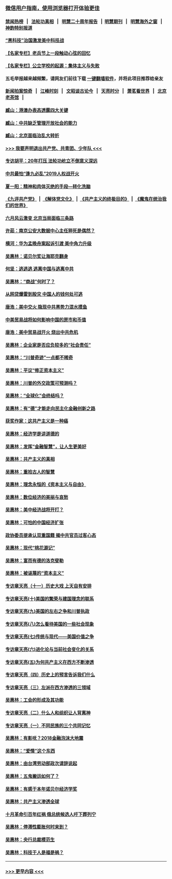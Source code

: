 ### [微信用户指南，使用浏览器打开体验更佳](https://github.com/gfw-breaker/banned-news1/blob/master/indexes/wechat-guide.md?t=0)
#### [禁闻热榜](热点新闻.md?t=0)  &nbsp;&nbsp;|&nbsp;&nbsp; [法轮功真相](https://github.com/gfw-breaker/truth/blob/master/README.md?t=0) &nbsp;&nbsp;|&nbsp;&nbsp; [明慧二十周年报告](https://github.com/gfw-breaker/mh-reports/blob/master/README.md?t=0) &nbsp;&nbsp;|&nbsp;&nbsp;[明慧期刊](https://github.com/gfw-breaker/mh-qikan) &nbsp;&nbsp;|&nbsp;&nbsp; [明慧海外之窗](https://github.com/gfw-breaker/mh-news/blob/master/README.md?t=0) &nbsp;&nbsp;|&nbsp;&nbsp; [神韵特别报道](https://github.com/gfw-breaker/mh-news/blob/master/shenyun.md?t=0)
#### [“黑科技”治国激发美中科技战](../pages/nsc423/n11638056.md?t=02040644) 
#### [【名家专栏】老兵节上一段触动心弦的回忆](../pages/nsc423/n11646016.md?t=02040644) 
#### [【名家专栏】公立学校的起源：集体主义与失败](../pages/nsc423/n11601833.md?t=02040644) 
#### 五毛举报越来越频繁，请网友们前往下载 [一键翻墙软件](https://github.com/gfw-breaker/ssr-accounts)，并将此项目推荐给亲友
#### [新闻拍案惊奇](https://github.com/gfw-breaker/banned-news1/blob/master/pages/link4.md) &nbsp;&nbsp;|&nbsp;&nbsp; [江峰时刻](https://github.com/gfw-breaker/banned-news1/blob/master/pages/link4.md) &nbsp;&nbsp;|&nbsp;&nbsp; [文昭谈古论今](https://github.com/gfw-breaker/banned-news1/blob/master/pages/link4.md) &nbsp;&nbsp;|&nbsp;&nbsp; [天亮时分](https://github.com/gfw-breaker/banned-news1/blob/master/pages/link4.md) &nbsp;&nbsp;|&nbsp;&nbsp; [萧茗看世界](https://github.com/gfw-breaker/banned-news1/blob/master/pages/link4.md) &nbsp;&nbsp;|&nbsp;&nbsp; [北京老茶馆](https://github.com/gfw-breaker/banned-news1/blob/master/pages/link4.md) &nbsp;&nbsp;|&nbsp;&nbsp; 
#### [臧山：港澳办表态透露四大关键](../pages/nsc423/n11421628.md?t=02040644) 
#### [臧山：中共缺乏管理开放社会的能力](../pages/nsc423/n11407457.md?t=02040644) 
#### [臧山：北京面临治乱大转折](../pages/nsc423/n11406895.md?t=02040644) 
#### [>>> 我要声明退出共产党、共青团、少年队 <<<](https://github.com/begood0513/goodnews/blob/master/quit/letter.md) 
#### [专访胡平：20年打压 法轮功屹立不倒意义深远](../pages/nsc423/n11398800.md?t=02040644) 
#### [中共最怕“逢九必乱”2019人权战开火](../pages/nsc423/n11385248.md?t=02040644) 
#### [夏一阳：精神和肉体灭绝的手段—转化洗脑](../pages/nsc423/n11368250.md?t=02040644) 
#### [《九评共产党》](https://github.com/begood0513/9ping.md/blob/master/README.md) &nbsp;|&nbsp; [《解体党文化》](../../../../jtdwh.md/blob/master/README.md)  &nbsp;|&nbsp; [《共产主义的终极目的》](../../../../gczydzjmd.md/blob/master/README.md) &nbsp;|&nbsp; [《魔鬼在统治我们的世界》](../../../../mgztzwmdsj.md/blob/master/README.md) 
#### [六月风云激变 北京当局面临三条路](../pages/nsc423/n11313668.md?t=02040644) 
#### [许茹：南京公安大数据中心主任猝死是偶然？](../pages/nsc423/n11064744.md?t=02040644) 
#### [横河：华为孟晚舟案起诉引渡 美中角力升级](../pages/nsc423/n11027230.md?t=02040644) 
#### [吴惠林：诺贝尔奖让海耶克翻身](../pages/nsc423/n10890049.md?t=02040644) 
#### [何坚：逃逃逃 逃离中国与逃离中共](../pages/nsc423/n10592891.md?t=02040644) 
#### [吴惠林：“商战”何时了？](../pages/nsc423/n10573558.md?t=02040644) 
#### [从网贷爆雷到股灾 中国人的钱何处可逃](../pages/nsc423/n10572800.md?t=02040644) 
#### [唐浩：美中交火 隐现中共黑势力混水摸鱼](../pages/nsc423/n10544040.md?t=02040644) 
#### [中美贸易战将如何影响中国的房市和币值](../pages/nsc423/n10543697.md?t=02040644) 
#### [唐浩：美中贸易战开火 烧出中共危机](../pages/nsc423/n10540126.md?t=02040644) 
#### [吴惠林：企业家是否应负较多的“社会责任”](../pages/nsc423/n10535022.md?t=02040644) 
#### [吴惠林：“川普奇迹”一点都不稀奇](../pages/nsc423/n10512808.md?t=02040644) 
#### [吴惠林：平议“修正资本主义”](../pages/nsc423/n10495724.md?t=02040644) 
#### [吴惠林：川普的外交政策可预测吗？](../pages/nsc423/n10462387.md?t=02040644) 
#### [吴惠林：“全球化”会终结吗？](../pages/nsc423/n10452838.md?t=02040644) 
#### [吴惠林：有“德”才能走向民主化金融创新之路](../pages/nsc423/n10432292.md?t=02040644) 
#### [获奖作家：这共产主义是一种癌](../pages/nsc423/n10431541.md?t=02040644) 
#### [吴惠林：经济学是讲道德的](../pages/nsc423/n10398014.md?t=02040644) 
#### [吴惠林：发挥“金融智慧”，让人生更美好](../pages/nsc423/n10375019.md?t=02040644) 
#### [吴惠林：共产主义的真相](../pages/nsc423/n10351394.md?t=02040644) 
#### [吴惠林：重拾古人的智慧](../pages/nsc423/n10337691.md?t=02040644) 
#### [吴惠林：理念永恒的《资本主义与自由》](../pages/nsc423/n10316274.md?t=02040644) 
#### [吴惠林：数位经济的美丽与哀愁](../pages/nsc423/n10292946.md?t=02040644) 
#### [吴惠林：美中经济战将开打？](../pages/nsc423/n10258825.md?t=02040644) 
#### [吴惠林：可怕的中国经济扩张](../pages/nsc423/n10219147.md?t=02040644) 
#### [政协委员提承认双重国籍 揭中共官员过客心态](../pages/nsc423/n10208809.md?t=02040644) 
#### [吴惠林：现代“桃花源记”](../pages/nsc423/n10185234.md?t=02040644) 
#### [吴惠林：富而有德的洛克斐勒](../pages/nsc423/n10142264.md?t=02040644) 
#### [吴惠林：被诬蔑的“资本主义”](../pages/nsc423/n10124816.md?t=02040644) 
#### [专访章天亮（十一）历史大戏 上天自有安排](../pages/nsc423/n10094905.md?t=02040644) 
#### [专访章天亮(十)美国的繁荣与建国理念的联系](../pages/nsc423/n10094899.md?t=02040644) 
#### [专访章天亮(九)美国的左右之争和川普执政](../pages/nsc423/n10094889.md?t=02040644) 
#### [专访章天亮(八)怎么看待美国的一些社会现象](../pages/nsc423/n10094857.md?t=02040644) 
#### [专访章天亮(七)传统与现代——美国价值之争](../pages/nsc423/n10093140.md?t=02040644) 
#### [专访章天亮(六)进化论与当前社会变化的关系](../pages/nsc423/n10092036.md?t=02040644) 
#### [专访章天亮(五)为何共产主义在西方不断渗透](../pages/nsc423/n10083620.md?t=02040644) 
#### [专访章天亮（四）历史上的预言告诉我们什么](../pages/nsc423/n10083606.md?t=02040644) 
#### [专访章天亮（三）左派在西方渗透的三领域](../pages/nsc423/n10081115.md?t=02040644) 
#### [吴惠林：工会的形成及其功能](../pages/nsc423/n10080633.md?t=02040644) 
#### [专访章天亮（二）什么人和组织让人背离神](../pages/nsc423/n10076637.md?t=02040644) 
#### [专访章天亮（一）不同民族的三个共同记忆](../pages/nsc423/n10074188.md?t=02040644) 
#### [吴惠林：有影呒？2018金融泡沫大地震](../pages/nsc423/n10040534.md?t=02040644) 
#### [吴惠林：“爱情”这个东西](../pages/nsc423/n10019423.md?t=02040644) 
#### [吴惠林：由台湾劳动部政次请辞说起](../pages/nsc423/n9979679.md?t=02040644) 
#### [吴惠林：五鬼搬运如何了？](../pages/nsc423/n9925338.md?t=02040644) 
#### [吴惠林：有感于本年诺贝尔经济学奖](../pages/nsc423/n9871883.md?t=02040644) 
#### [吴惠林：共产主义渗透全球](../pages/nsc423/n9812748.md?t=02040644) 
#### [十月革命引百年红祸 俄总统候选人吁下葬列宁](../pages/nsc423/n9810182.md?t=02040644) 
#### [吴惠林：停滞性膨胀何时来到？](../pages/nsc423/n9764136.md?t=02040644) 
#### [吴惠林：央行总裁模范生](../pages/nsc423/n9728134.md?t=02040644) 
#### [吴惠林：科技于人是福是祸？](../pages/nsc423/n9672982.md?t=02040644) 

----
#### [ >>> 更早内容 <<< ](../indexes/nsc423-earlier.md)
